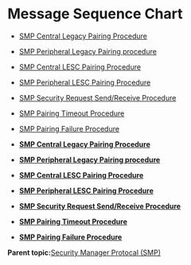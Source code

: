 # Message Sequence Chart

-   [SMP Central Legacy Pairing Procedure](GUID-10320544-EB80-4C42-B5B8-AF9FC5916257.md)
-   [SMP Peripheral Legacy Pairing procedure](GUID-1B0A3A26-249E-4D66-B3AB-6F61171EEE21.md)
-   [SMP Central LESC Pairing Procedure](GUID-0FB221C2-FB41-4EB7-BED4-E45E7FE9B427.md)
-   [SMP Peripheral LESC Pairing Procedure](GUID-31DFCBCE-2A1C-486D-ABEC-CB4A8DF588FC.md)
-   [SMP Security Request Send/Receive Procedure](GUID-68EA2D43-A935-4B18-8C7F-7CDE7C7949A6.md)
-   [SMP Pairing Timeout Procedure](GUID-6255454B-6379-4BF0-8912-ADB6A21871FA.md)
-   [SMP Pairing Failure Procedure](GUID-C4CD2E0E-D9CB-4ACA-B4C9-32863ED54BE5.md)

-   **[SMP Central Legacy Pairing Procedure](GUID-10320544-EB80-4C42-B5B8-AF9FC5916257.md)**  

-   **[SMP Peripheral Legacy Pairing procedure](GUID-1B0A3A26-249E-4D66-B3AB-6F61171EEE21.md)**  

-   **[SMP Central LESC Pairing Procedure](GUID-0FB221C2-FB41-4EB7-BED4-E45E7FE9B427.md)**  

-   **[SMP Peripheral LESC Pairing Procedure](GUID-31DFCBCE-2A1C-486D-ABEC-CB4A8DF588FC.md)**  

-   **[SMP Security Request Send/Receive Procedure](GUID-68EA2D43-A935-4B18-8C7F-7CDE7C7949A6.md)**  

-   **[SMP Pairing Timeout Procedure](GUID-6255454B-6379-4BF0-8912-ADB6A21871FA.md)**  

-   **[SMP Pairing Failure Procedure](GUID-C4CD2E0E-D9CB-4ACA-B4C9-32863ED54BE5.md)**  


**Parent topic:**[Security Manager Protocal \(SMP\)](GUID-5BF2AEA9-62A1-4983-8DB5-F7ECF8E43740.md)

